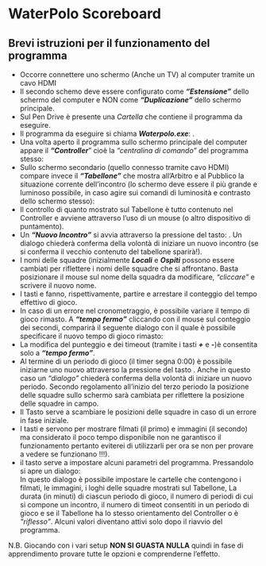 # WaterPolo Scoreboard

## Brevi istruzioni per il funzionamento del programma

- Occorre connettere uno schermo (Anche un TV) al computer tramite un cavo HDMI
- Il secondo schemo deve essere configurato come **_“Estensione”_** dello schermo del computer 
e NON come **_“Duplicazione”_** dello schermo principale.
- Sul Pen Drive è presente una _Cartella_ che contiene il programma da eseguire.
- Il programma da eseguire si chiama **_Waterpolo.exe_**: .
- Una volta aperto il programma sullo schermo principale del computer appare il **_“Controller_**” cioè la _“centralina di comando”_ del programma stesso:
- Sullo schermo secondario (quello connesso tramite cavo HDMI) compare invece il **_“Tabellone”_** che mostra all’Arbitro e al Pubblico la situazione corrente dell’incontro (lo schermo deve essere il più grande e luminoso possibile, in caso agire sui comandi di luminosità e contrasto dello schermo stesso):
- Il controllo di quanto mostrato sul Tabellone è tutto contenuto nel Controller e avviene attraverso l’uso di un mouse (o altro dispositivo di puntamento).
- Un **_“Nuovo Incontro”_** si avvia attraverso la pressione del tasto: . Un dialogo chiederà conferma della volontà di iniziare un nuovo incontro (se si conferma il vecchio contenuto del tabellone sparirà!).
- I nomi delle squadre (inizialmente **_Locali_** e **_Ospiti_** possono essere cambiati per riflettere i nomi delle squadre che si affrontano. Basta posizionare il mouse sul nome della squadra da modificare, _“cliccare”_ e scrivere il nuovo nome.
- I tasti  e  fanno, rispettivamente, partire e arrestare il conteggio del tempo effettivo di gioco.
- In caso di un errore nel cronometraggio, è possibile variare il tempo di gioco rimasto. A **_“tempo fermo”_** cliccando con il mouse sul conteggio dei secondi, comparirà il seguente dialogo con il quale è possibile specificare il nuovo tempo di gioco rimasto:
- La modifica del punteggio e dei timeout (tramite i tasti **_+_** e **_-_**)è consentita solo a **_“tempo fermo”_**.
- Al termine di un periodo di gioco (il timer segna 0:00) è possibile iniziarne uno nuovo attraverso la pressione del tasto . Anche in questo caso un _“dialogo”_ chiederà conferma della volontà di iniziare un nuovo periodo. Secondo regolamento all’inizio del terzo periodo la posizione delle squadre sullo schermo sarà cambiata per riflettere la posizione delle squadre in campo.
- Il Tasto  serve a scambiare le posizioni delle squadre in caso di un errore in fase iniziale.
- I tasti  e  servono per mostrare filmati (il primo) e immagini (il secondo) ma considerato il poco tempo disponibile non ne garantisco il funzionamento pertanto eviterei di utilizzarli per ora se non per provare a vedere se funzionano !!!).
- il tasto  serve a impostare alcuni parametri del programma. Pressandolo si apre un dialogo:  
In questo dialogo è possibile impostare le cartelle che contengono i filmati, le immagini, i loghi delle squadre mostrati sul Tabellone, La durata (in minuti) di ciascun periodo di gioco, il numero di periodi di cui si compone un incontro, il numero di timeot consentiti in un periodo di gioco e se il Tabellone ha lo stesso orientamento del Controller o è _"riflesso”_. Alcuni valori diventano attivi solo dopo il riavvio del programma.


N.B. Giocando con i vari setup **NON SI GUASTA NULLA** quindi in fase di apprendimento provare tutte le opzioni e comprenderne l’effetto.
